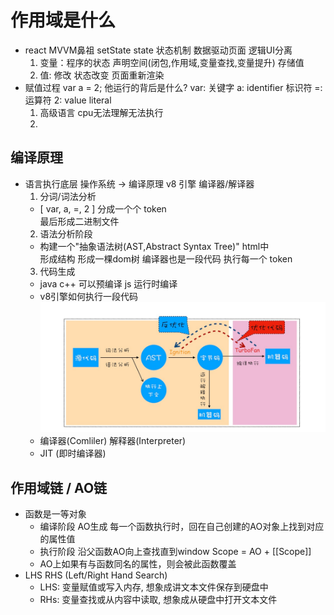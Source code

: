 # 作用域是什么

- react MVVM鼻祖 setState state 状态机制  数据驱动页面  逻辑UI分离
    1. 变量：程序的状态  声明空间(闭包,作用域,变量查找,变量提升)  存储值
    2. 值: 修改 状态改变 页面重新渲染
- 赋值过程
    var a = 2; 他运行的背后是什么?
    var: 关键字   a: identifier 标识符   =: 运算符  2: value literal
    1. 高级语言 cpu无法理解无法执行
    2. 
## 编译原理
- 语言执行底层
    操作系统 -> 编译原理
    v8 引擎  编译器/解译器
    1. 分词/词法分析
    - [ var, a, =, 2 ] 分成一个个 token  
    最后形成二进制文件
    2. 语法分析阶段
    - 构建一个"抽象语法树(AST,Abstract Syntax Tree)" html中<div></div>形成结构 形成一棵dom树
    编译器也是一段代码 执行每一个 token
    3. 代码生成
    - java c++ 可以预编译
      js 运行时编译
    - v8引擎如何执行一段代码
    ![avatar](./代码生成.jpg)
    - 编译器(Comliler) 解释器(Interpreter)
    - JIT (即时编译器)
## 作用域链 / AO链
- 函数是一等对象  
    - 编译阶段 AO生成
    每一个函数执行时，回在自己创建的AO对象上找到对应的属性值
    - 执行阶段 沿父函数AO向上查找直到window
    Scope = AO + [[Scope]]
    - AO上如果有与函数同名的属性，则会被此函数覆盖
- LHS RHS (Left/Right Hand Search)
    - LHS: 变量赋值或写入内存, 想象成讲文本文件保存到硬盘中
    - RHs: 变量查找或从内容中读取, 想象成从硬盘中打开文本文件